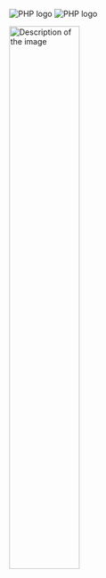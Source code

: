 ![PHP logo](https://www.pngkit.com/png/detail/269-2693667_lamp-stack-is-a-popular-open-source-web.png)
![PHP logo](https://stephenainsworth.com/wp-content/uploads/2023/04/laravel-vs-wordpress-which-one-should-you-be-using-large_image-930x425.png)


<img src="https://example.com/path-to-your-image.jpg" alt="Description of the image" width="50%">
